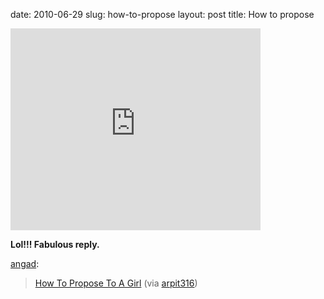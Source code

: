 date: 2010-06-29
slug: how-to-propose
layout: post
title: How to propose


<iframe width="400" height="323" src="http://www.youtube.com/embed/37ayE22MsWQ?wmode=transparent&autohide=1&egm=0&hd=1&iv_load_policy=3&modestbranding=1&rel=0&showinfo=0&showsearch=0" frameborder="0" allowfullscreen></iframe><p><strong>Lol!!! Fabulous reply.</strong></p>

<p><a href="http://mindsink.watchtheworld.org/post/748380204/how-to-propose-to-a-girl-via-arpit316" target="_blank">angad</a>:</p>

<blockquote>

<p><a href="http://www.youtube.com/watch?v=37ayE22MsWQ&amp;feature=player_embedded" target="_blank">How To Propose To A Girl</a> (via <a href="http://youtube.com/user/arpit316" target="_blank">arpit316</a>)</p>

</blockquote>
